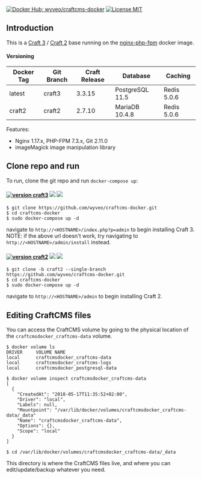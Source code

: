 [![Docker Hub; wyveo/craftcms-docker](https://img.shields.io/badge/docker%20hub-wyveo%2Fcraftcms--docker-blue.svg?&logo=docker&style=for-the-badge)](https://hub.docker.com/r/wyveo/craftcms-docker/) [![License MIT](https://img.shields.io/badge/license-MIT-blue.svg?&style=for-the-badge)](https://github.com/wyveo/nginx-php-fpm/blob/master/LICENSE)
## Introduction
This is a  [Craft 3](https://craftcms.com/3) / [Craft 2](https://craftcms.com/) base running on the [nginx-php-fpm](https://hub.docker.com/r/wyveo/nginx-php-fpm/) docker image.
#### Versioning
| Docker Tag | Git Branch | Craft Release | Database | Caching |
|-----|-------|-----|--------|--------|
| latest | craft3 | 3.3.15 | PostgreSQL 11.5 | Redis 5.0.6 |
| craft2 | craft2 | 2.7.10 | MariaDB 10.4.8 | Redis 5.0.6 |

Features:

 - Nginx 1.17.x, PHP-FPM 7.3.x, Git 2.11.0
 - imageMagick image manipulation library

## Clone repo and run
To run, clone the git repo and run `docker-compose up`:
#### [![version craft3](https://img.shields.io/badge/version-Craft%203-red.svg?&style=for-the-badge)](https://craftcms.com/3) [![](https://img.shields.io/microbadger/image-size/wyveo/craftcms-docker/craft3.svg?&style=for-the-badge)](https://microbadger.com/images/wyveo/craftcms-docker) [![](https://img.shields.io/microbadger/layers/wyveo/craftcms-docker/craft3.svg?&style=for-the-badge)](https://microbadger.com/images/wyveo/craftcms-docker)
```
$ git clone https://github.com/wyveo/craftcms-docker.git
$ cd craftcms-docker
$ sudo docker-compose up -d
```
navigate to `http://<HOSTNAME>/index.php?p=admin` to begin installing Craft 3.
NOTE: if the above url doesn't work, try navigating to `http://<HOSTNAME>/admin/install` instead.

#### [![version craft2](https://img.shields.io/badge/version-Craft%202-red.svg?&style=for-the-badge)](https://craftcms.com/2) [![](https://img.shields.io/microbadger/image-size/wyveo/craftcms-docker/craft2.svg?&style=for-the-badge)](https://microbadger.com/images/wyveo/craftcms-docker) [![](https://img.shields.io/microbadger/layers/wyveo/craftcms-docker/craft2.svg?&style=for-the-badge)](https://microbadger.com/images/wyveo/craftcms-docker)
```
$ git clone -b craft2 --single-branch https://github.com/wyveo/craftcms-docker.git
$ cd craftcms-docker
$ sudo docker-compose up -d
```
navigate to `http://<HOSTNAME>/admin` to begin installing Craft 2.


## Editing CraftCMS files
You can access the CraftCMS volume by going to the physical location of the `craftcmsdocker_craftcms-data` volume.

```shell
$ docker volume ls
DRIVER     VOLUME NAME
local      craftcmsdocker_craftcms-data
local      craftcmsdocker_craftcms-logs
local      craftcmsdocker_postgresql-data

$ docker volume inspect craftcmsdocker_craftcms-data
[
  {
    "CreatedAt": "2018-05-17T11:35:52+02:00",
    "Driver": "local",
    "Labels": null,
    "Mountpoint": "/var/lib/docker/volumes/craftcmsdocker_craftcms-data/_data"
    "Name": "craftcmsdocker_craftcms-data",
    "Options": {},
    "Scope": "local"
  }
]

$ cd /var/lib/docker/volumes/craftcmsdocker_craftcms-data/_data
```

This directory is where the CraftCMS files live, and where you can edit/update/backup whatever you need.
